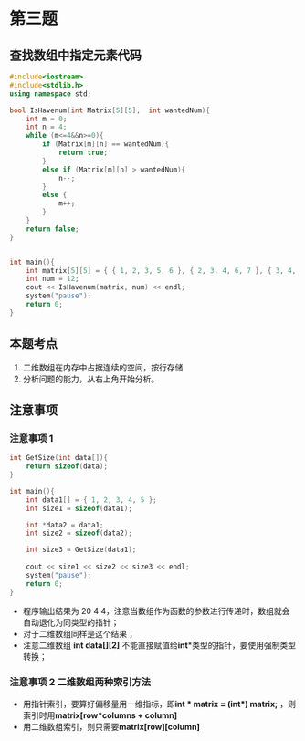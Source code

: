 # 第三题 #
## 查找数组中指定元素**代码** ##
```cpp
#include<iostream>
#include<stdlib.h>
using namespace std;

bool IsHavenum(int Matrix[5][5],  int wantedNum){
	int m = 0;
	int n = 4;
	while (m<=4&&n>=0){
		if (Matrix[m][n] == wantedNum){
			return true;
		}
		else if (Matrix[m][n] > wantedNum){
			n--;
		}
		else {
			m++;
		}
	}
	return false;
}


int main(){
	int matrix[5][5] = { { 1, 2, 3, 5, 6 }, { 2, 3, 4, 6, 7 }, { 3, 4, 5, 7, 8 }, { 4, 5, 6, 8, 9 }, { 5, 6, 7, 9, 10 } };
	int num = 12;
	cout << IsHavenum(matrix, num) << endl;
	system("pause");
	return 0;
}
```

## 本题考点 ##
1. 二维数组在内存中占据连续的空间，按行存储
2. 分析问题的能力，从右上角开始分析。

## 注意事项 ##
### 注意事项 1 ###
```cpp
int GetSize(int data[]){
	return sizeof(data);
}

int main(){
	int data1[] = { 1, 2, 3, 4, 5 };
	int size1 = sizeof(data1);

	int *data2 = data1;
	int size2 = sizeof(data2);

	int size3 = GetSize(data1);
	
	cout << size1 << size2 << size3 << endl;
	system("pause");
	return 0;
}
```
- 程序输出结果为 20 4 4，注意当数组作为函数的参数进行传递时，数组就会自动退化为同类型的指针；
- 对于二维数组同样是这个结果；
- 注意二维数组 **int data[][2]** 不能直接赋值给**int***类型的指针，要使用强制类型转换；

### 注意事项 2 二维数组两种索引方法 ###
- 用指针索引，要算好偏移量用一维指标，即**int \* matrix = (int\*) matrix;** ，则索引时用**matrix[row\*columns + column]**
- 用二维数组索引，则只需要**matrix[row][column]**

